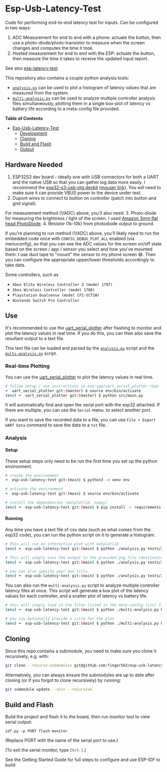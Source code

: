 # Esp-Usb-Latency-Test

Code for performing end-to-end latency test for inputs. Can be configured in two ways:
1. ADC Measurement for end to end with a phone: actuate the button, then use a
   photo-diode/photo-transistor to measure when the screen changes and computes
   the time it took.
2. Hosted measurement for end to end with the ESP: actuate the button, then
   measure the time it takes to receive the updated input report.

See also [esp-latency-test](https://github.com/finger563/esp-latency-test)

This repository also contains a couple python analysis tools:
* [`analysis.py`](./analysis.py) can be used to plot a histogram of latency
  values that are measured from the system.
* [`multi-analysis.py`](./multi-analysis.py) can be used to analyze multiple
  controller analysis files simultaneously, plotting them in a single box-plot
  of latency vs battery life according to a meta-config file provided.

<!-- markdown-toc start - Don't edit this section. Run M-x markdown-toc-refresh-toc -->
**Table of Contents**

- [Esp-Usb-Latency-Test](#esp-usb-latency-test)
    - [Development](#development)
    - [Cloning](#cloning)
    - [Build and Flash](#build-and-flash)
    - [Output](#output)

<!-- markdown-toc end -->

## Hardware Needed

1. ESP32S3 dev board - ideally one with USB connectors for both a UART and the
   native USB so that you can gather log data more easily. I recommend the
   [esp32-s3-usb-otg
   devkit](https://docs.espressif.com/projects/esp-dev-kits/en/latest/esp32s3/esp32-s3-usb-otg/user_guide.html)
   ([mouser
   link](https://www.mouser.com/ProductDetail/Espressif-Systems/ESP32-S3-USB-OTG?qs=TCDPyi3sCW2REilQUpYpuw%3D%3D)).
   You will need to make sure it can provide VBUS power to the device under
   test.
2. Dupont wires to connect to button on controller (patch into button and gnd
   signal).
   
For measurement method (1/ADC) above, you'll also need:
3. Photo-diode for measuring the brightness / light of the screen. I used
   [Amazon 3mm flat head PhotoDiode](https://www.amazon.com/dp/B07VNSX74J).
4. Resistor (1k-10k) from photodiode output to ground.

If you're planning to run method (1/ADC) above, you'll likely need to run the
embedded code once with `CONFIG_DEBUG_PLOT_ALL` enabled (via menuconfig), so
that you can see the ADC values for the screen on/off state based on the screen
/ app / sensor you select and how you've mounted them. I use duct tape to
"mount" the sensor to my phone screen :sweat_smile:. Then you can configure the
appropriate upper/lower thresholds accordingly to take data.

Some controllers, such as 
* `Xbox Elite Wireless Controller 2 (model 1797)`
* `Xbox Wireless Controller (model 1708)`
* `Playstation Dualsense (model CFI-SCT1W)`
* `Nintendo Switch Pro Controller`

## Use

It's recommended to use the
[uart_serial_plotter](https://github.com/esp-cpp/uart_serial_plotter) after
flashing to monitor and plot the latency values in real time. If you do this,
you can then also save the resultant output to a text file.

This text file can be loaded and parsed by the [`analysis.py`](./analysis.py)
script and the [`multi-analysis.py`](./multi-analysis.py) script.

### Real-time Plotting

You can use the
[uart_serial_plotter](https://github.com/esp-cpp/uart_serial_plotter) to plot
the latency values in real time.

``` sh
# follow setup / use instructions in esp-cpp/uart_serial_plotter repo
➜  uart_serial_plotter git:(master) $ source env/bin/activate
(env) ➜  uart_serial_plotter git:(master) $ python src/main.py
```

It will automatically find and open the serial port with the esp32 attached. If
there are multiple, you can use the `Serial` menu. to select another port.

If you want to save the recorded data to a file, you can use `File > Export UART
Data` command to save the data to a `txt` file.

### Analysis

#### Setup

These setup steps only need to be run the first time you set up the python
environment.

``` sh
# create the environment
➜  esp-usb-latency-test git:(main) $ python3 -m venv env

# activate the environment
➜  esp-usb-latency-test git:(main) $ source env/bin/activate

# install the dependencies (matplotlib, numpy)
(env) ➜  esp-usb-latency-test git:(main) $ pip install -r requirements.txt
```

#### Running

Any time you have a text file of csv data (such as what comes from the esp32
code), you can run the python script on it to generate a histogram.

``` sh
# This will run an interactive plot with matplotlib
(env) ➜  esp-usb-latency-test git:(main) $ python ./analysis.py tests/2024-05-30.txt

# This will simply save the output to the provided png file (destination folder must exist if provided)
(env) ➜  esp-usb-latency-test git:(main) $ python ./analysis.py tests/2024-05-30.txt --output output/2024-05-30.png

# you can also specify your own title
(env) ➜  esp-usb-latency-test git:(main) $ python ./analysis.py tests/2024-05-30-15ms-wake.txt --output output/2024-05-30-15ms-wake.png --title "Latency Histogram"
```

You can also run the `multi-analysis.py` script to analyze multiple controller
latency files at once. This script will generate a box plot of the latency
values for each controller, and a scatter plot of latency vs battery life.

``` sh
# this will simply load in the files listed in the meta-config (csv) file and plot them all
(env) ➜  esp-usb-latency-test git:(main) $ python ./multi-analysis.py hosted.csv

# you can optionally provide a title for the plot
(env) ➜  esp-usb-latency-test git:(main) $ python ./multi-analysis.py hosted.csv --title "Latency vs Battery Life"
```

## Cloning

Since this repo contains a submodule, you need to make sure you clone it
recursively, e.g. with:

``` sh
git clone --recurse-submodules git@github.com:finger563/esp-usb-latency-test
```

Alternatively, you can always ensure the submodules are up to date after cloning
(or if you forgot to clone recursively) by running:

``` sh
git submodule update --init --recursive
```

## Build and Flash

Build the project and flash it to the board, then run monitor tool to view serial output:

```
idf.py -p PORT flash monitor
```

(Replace PORT with the name of the serial port to use.)

(To exit the serial monitor, type ``Ctrl-]``.)

See the Getting Started Guide for full steps to configure and use ESP-IDF to build 
